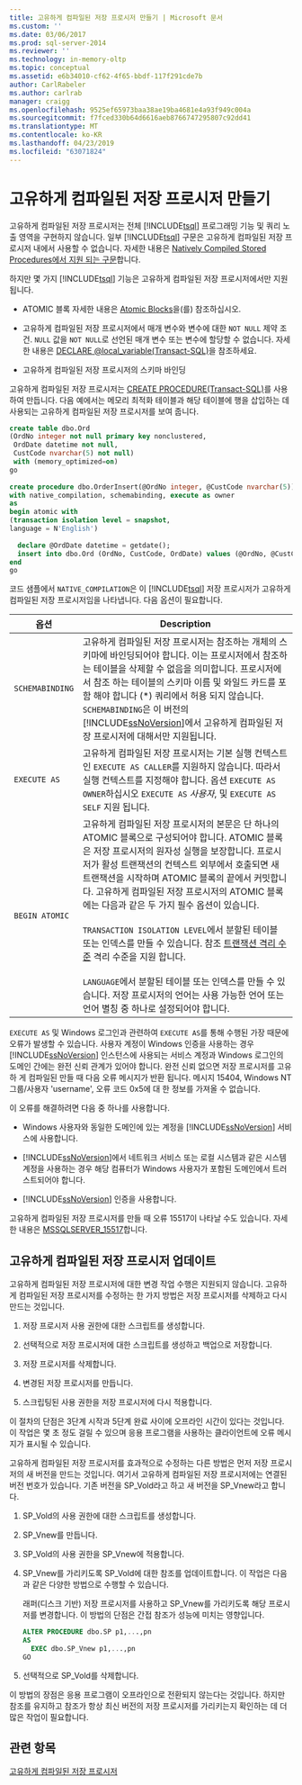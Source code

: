 ```yaml
---
title: 고유하게 컴파일된 저장 프로시저 만들기 | Microsoft 문서
ms.custom: ''
ms.date: 03/06/2017
ms.prod: sql-server-2014
ms.reviewer: ''
ms.technology: in-memory-oltp
ms.topic: conceptual
ms.assetid: e6b34010-cf62-4f65-bbdf-117f291cde7b
author: CarlRabeler
ms.author: carlrab
manager: craigg
ms.openlocfilehash: 9525ef65973baa38ae19ba4681e4a93f949c004a
ms.sourcegitcommit: f7fced330b64d6616aeb8766747295807c92dd41
ms.translationtype: MT
ms.contentlocale: ko-KR
ms.lasthandoff: 04/23/2019
ms.locfileid: "63071824"
---
```

# <a name="creating-natively-compiled-stored-procedures"></a>고유하게 컴파일된 저장 프로시저 만들기
  고유하게 컴파일된 저장 프로시저는 전체 [!INCLUDE[tsql](../../includes/tsql-md.md)] 프로그래밍 기능 및 쿼리 노출 영역을 구현하지 않습니다. 일부 [!INCLUDE[tsql](../../includes/tsql-md.md)] 구문은 고유하게 컴파일된 저장 프로시저 내에서 사용할 수 없습니다. 자세한 내용은 [Natively Compiled Stored Procedures에서 지원 되는 구문](../in-memory-oltp/supported-features-for-natively-compiled-t-sql-modules.md)합니다.  
  
 하지만 몇 가지 [!INCLUDE[tsql](../../includes/tsql-md.md)] 기능은 고유하게 컴파일된 저장 프로시저에서만 지원됩니다.  
  
-   ATOMIC 블록 자세한 내용은 [Atomic Blocks](atomic-blocks-in-native-procedures.md)을(를) 참조하십시오.  
  
-   고유하게 컴파일된 저장 프로시저에서 매개 변수와 변수에 대한 `NOT NULL` 제약 조건. `NULL` 값을 `NOT NULL`로 선언된 매개 변수 또는 변수에 할당할 수 없습니다. 자세한 내용은 [DECLARE @local_variable&#40;Transact-SQL&#41;](/sql/t-sql/language-elements/declare-local-variable-transact-sql)을 참조하세요.  
  
-   고유하게 컴파일된 저장 프로시저의 스키마 바인딩  
  
 고유하게 컴파일된 저장 프로시저는 [CREATE PROCEDURE&#40;Transact-SQL&#41;](/sql/t-sql/statements/create-procedure-transact-sql)를 사용하여 만듭니다. 다음 예에서는 메모리 최적화 테이블과 해당 테이블에 행을 삽입하는 데 사용되는 고유하게 컴파일된 저장 프로시저를 보여 줍니다.  
  
```sql  
create table dbo.Ord  
(OrdNo integer not null primary key nonclustered,   
 OrdDate datetime not null,   
 CustCode nvarchar(5) not null)   
 with (memory_optimized=on)  
go  
  
create procedure dbo.OrderInsert(@OrdNo integer, @CustCode nvarchar(5))  
with native_compilation, schemabinding, execute as owner  
as   
begin atomic with  
(transaction isolation level = snapshot,  
language = N'English')  
  
  declare @OrdDate datetime = getdate();  
  insert into dbo.Ord (OrdNo, CustCode, OrdDate) values (@OrdNo, @CustCode, @OrdDate);  
end  
go  
```  
  
 코드 샘플에서 `NATIVE_COMPILATION`은 이 [!INCLUDE[tsql](../../includes/tsql-md.md)] 저장 프로시저가 고유하게 컴파일된 저장 프로시저임을 나타냅니다. 다음 옵션이 필요합니다.  
  
|옵션|Description|  
|------------|-----------------|  
|`SCHEMABINDING`|고유하게 컴파일된 저장 프로시저는 참조하는 개체의 스키마에 바인딩되어야 합니다. 이는 프로시저에서 참조하는 테이블을 삭제할 수 없음을 의미합니다. 프로시저에서 참조 하는 테이블의 스키마 이름 및 와일드 카드를 포함 해야 합니다 (\*) 쿼리에서 허용 되지 않습니다. `SCHEMABINDING`은 이 버전의 [!INCLUDE[ssNoVersion](../../../includes/ssnoversion-md.md)]에서 고유하게 컴파일된 저장 프로시저에 대해서만 지원됩니다.|  
|`EXECUTE AS`|고유하게 컴파일된 저장 프로시저는 기본 실행 컨텍스트인 `EXECUTE AS CALLER`를 지원하지 않습니다. 따라서 실행 컨텍스트를 지정해야 합니다. 옵션 `EXECUTE AS OWNER`하십시오 `EXECUTE AS` *사용자*, 및 `EXECUTE AS SELF` 지원 됩니다.|  
|`BEGIN ATOMIC`|고유하게 컴파일된 저장 프로시저의 본문은 단 하나의 ATOMIC 블록으로 구성되어야 합니다. ATOMIC 블록은 저장 프로시저의 원자성 실행을 보장합니다. 프로시저가 활성 트랜잭션의 컨텍스트 외부에서 호출되면 새 트랜잭션을 시작하며 ATOMIC 블록의 끝에서 커밋합니다. 고유하게 컴파일된 저장 프로시저의 ATOMIC 블록에는 다음과 같은 두 가지 필수 옵션이 있습니다.<br /><br /> `TRANSACTION ISOLATION LEVEL`에서 분할된 테이블 또는 인덱스를 만들 수 있습니다. 참조 [트랜잭션 격리 수준](../../database-engine/transaction-isolation-levels.md) 격리 수준을 지원 합니다.<br /><br /> `LANGUAGE`에서 분할된 테이블 또는 인덱스를 만들 수 있습니다. 저장 프로시저의 언어는 사용 가능한 언어 또는 언어 별칭 중 하나로 설정되어야 합니다.|  
  
 `EXECUTE AS` 및 Windows 로그인과 관련하여 `EXECUTE AS`를 통해 수행된 가장 때문에 오류가 발생할 수 있습니다. 사용자 계정이 Windows 인증을 사용하는 경우 [!INCLUDE[ssNoVersion](../../../includes/ssnoversion-md.md)] 인스턴스에 사용되는 서비스 계정과 Windows 로그인의 도메인 간에는 완전 신뢰 관계가 있어야 합니다. 완전 신뢰 없으면 저장 프로시저를 고유 하 게 컴파일된 만들 때 다음 오류 메시지가 반환 됩니다. 메시지 15404, Windows NT 그룹/사용자 'username', 오류 코드 0x5에 대 한 정보를 가져올 수 없습니다.  
  
 이 오류를 해결하려면 다음 중 하나를 사용합니다.  
  
-   Windows 사용자와 동일한 도메인에 있는 계정을 [!INCLUDE[ssNoVersion](../../../includes/ssnoversion-md.md)] 서비스에 사용합니다.  
  
-   [!INCLUDE[ssNoVersion](../../../includes/ssnoversion-md.md)]에서 네트워크 서비스 또는 로컬 시스템과 같은 시스템 계정을 사용하는 경우 해당 컴퓨터가 Windows 사용자가 포함된 도메인에서 트러스트되어야 합니다.  
  
-   [!INCLUDE[ssNoVersion](../../../includes/ssnoversion-md.md)] 인증을 사용합니다.  
  
 고유하게 컴파일된 저장 프로시저를 만들 때 오류 15517이 나타날 수도 있습니다. 자세한 내용은 [MSSQLSERVER_15517](../errors-events/mssqlserver-15517-database-engine-error.md)합니다.  
  
## <a name="updating-a-natively-compiled-stored-procedure"></a>고유하게 컴파일된 저장 프로시저 업데이트  
 고유하게 컴파일된 저장 프로시저에 대한 변경 작업 수행은 지원되지 않습니다. 고유하게 컴파일된 저장 프로시저를 수정하는 한 가지 방법은 저장 프로시저를 삭제하고 다시 만드는 것입니다.  
  
1.  저장 프로시저 사용 권한에 대한 스크립트를 생성합니다.  
  
2.  선택적으로 저장 프로시저에 대한 스크립트를 생성하고 백업으로 저장합니다.  
  
3.  저장 프로시저를 삭제합니다.  
  
4.  변경된 저장 프로시저를 만듭니다.  
  
5.  스크립팅된 사용 권한을 저장 프로시저에 다시 적용합니다.  
  
 이 절차의 단점은 3단계 시작과 5단계 완료 사이에 오프라인 시간이 있다는 것입니다. 이 작업은 몇 초 정도 걸릴 수 있으며 응용 프로그램을 사용하는 클라이언트에 오류 메시지가 표시될 수 있습니다.  
  
 고유하게 컴파일된 저장 프로시저를 효과적으로 수정하는 다른 방법은 먼저 저장 프로시저의 새 버전을 만드는 것입니다. 여기서 고유하게 컴파일된 저장 프로시저에는 연결된 버전 번호가 있습니다. 기존 버전을 SP_Vold라고 하고 새 버전을 SP_Vnew라고 합니다.  
  
1.  SP_Vold의 사용 권한에 대한 스크립트를 생성합니다.  
  
2.  SP_Vnew를 만듭니다.  
  
3.  SP_Vold의 사용 권한을 SP_Vnew에 적용합니다.  
  
4.  SP_Vnew를 가리키도록 SP_Vold에 대한 참조를 업데이트합니다. 이 작업은 다음과 같은 다양한 방법으로 수행할 수 있습니다.  
  
     래퍼(디스크 기반) 저장 프로시저를 사용하고 SP_Vnew를 가리키도록 해당 프로시저를 변경합니다. 이 방법의 단점은 간접 참조가 성능에 미치는 영향입니다.  
  
    ```sql  
    ALTER PROCEDURE dbo.SP p1,...,pn  
    AS  
      EXEC dbo.SP_Vnew p1,...,pn  
    GO  
    ```  
  
5.  선택적으로 SP_Vold를 삭제합니다.  
  
 이 방법의 장점은 응용 프로그램이 오프라인으로 전환되지 않는다는 것입니다. 하지만 참조를 유지하고 참조가 항상 최신 버전의 저장 프로시저를 가리키는지 확인하는 데 더 많은 작업이 필요합니다.  
  
## <a name="see-also"></a>관련 항목  
 [고유하게 컴파일된 저장 프로시저](natively-compiled-stored-procedures.md)  
  
  
